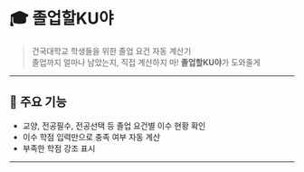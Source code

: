 # 🎓 졸업할KU야

> 건국대학교 학생들을 위한 졸업 요건 자동 계산기  
> 졸업까지 얼마나 남았는지, 직접 계산하지 마! **졸업할KU야**가 도와줄게

---

## 📌 주요 기능

- 교양, 전공필수, 전공선택 등 졸업 요건별 이수 현황 확인
- 이수 학점 입력만으로 충족 여부 자동 계산
- 부족한 학점 강조 표시

----
